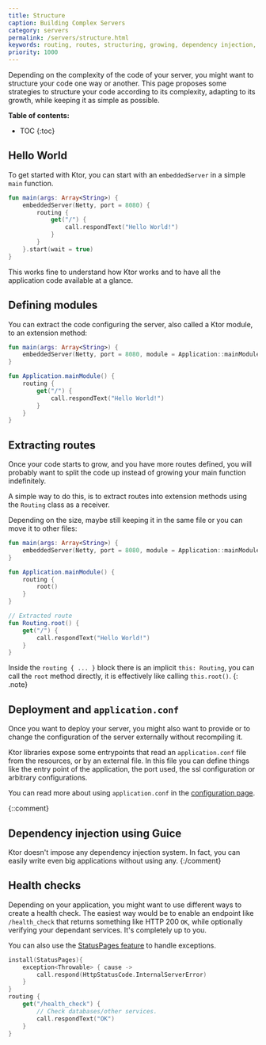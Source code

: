 ```yaml
---
title: Structure
caption: Building Complex Servers 
category: servers
permalink: /servers/structure.html
keywords: routing, routes, structuring, growing, dependency injection, guice, external configuration, 
priority: 1000
---
```


Depending on the complexity of the code of your server, you might want to structure your code
one way or another. This page proposes some strategies to structure your code according to its
complexity, adapting to its growth, while keeping it as simple as possible.

**Table of contents:**

* TOC
{:toc}

## Hello World

To get started with Ktor, you can start with an `embeddedServer` in a simple `main` function.

```kotlin
fun main(args: Array<String>) {
    embeddedServer(Netty, port = 8080) {
        routing {
            get("/") {
                call.respondText("Hello World!")
            }
        }
    }.start(wait = true)
}
```

This works fine to understand how Ktor works and to have all the application code available
at a glance.

## Defining modules

You can extract the code configuring the server, also called a Ktor module, to an extension method:

```kotlin
fun main(args: Array<String>) {
    embeddedServer(Netty, port = 8080, module = Application::mainModule).start(wait = true)
}

fun Application.mainModule() {
    routing {
        get("/") {
            call.respondText("Hello World!")
        }
    }
}
```

## Extracting routes

Once your code starts to grow, and you have more routes defined, you will probably want to split
the code up instead of growing your main function indefinitely.

A simple way to do this, is to extract routes into extension methods using the `Routing` class as a receiver.

Depending on the size, maybe still keeping it in the same file or you can move it to other files:

```kotlin
fun main(args: Array<String>) {
    embeddedServer(Netty, port = 8080, module = Application::mainModule).start(wait = true)
}

fun Application.mainModule() {
    routing {
        root()
    }
}

// Extracted route
fun Routing.root() {
    get("/") {
        call.respondText("Hello World!")
    }
}
```

Inside the `routing { ... }` block there is an implicit `this: Routing`, you can call the `root` method directly,
it is effectively like calling `this.root()`.
{: .note}

## Deployment and `application.conf`

Once you want to deploy your server, you might also want to provide or to change the configuration of the server
externally without recompiling it.

Ktor libraries expose some entrypoints that read an `application.conf` file from the resources, or by an external
file. In this file you can define things like the entry point of the application, the port used, the ssl configuration
or arbitrary configurations.

You can read more about using `application.conf` in the [configuration page](/servers/configuration.html).

{::comment}
## Dependency injection using Guice

Ktor doesn't impose any dependency injection system. In fact, you can easily write even big applications
without using any.
{:/comment}

## Health checks

Depending on your application, you might want to use different ways to create a health check.
The easiest way would be to enable an endpoint like `/health_check` that returns
something like HTTP 200 `OK`, while optionally verifying your dependant services.
It's completely up to you.

You can also use the [StatusPages feature](/servers/features/status-pages.html) to handle exceptions.

```kotlin
install(StatusPages){
    exception<Throwable> { cause ->
        call.respond(HttpStatusCode.InternalServerError)
    }
}
routing {
    get("/health_check") {
        // Check databases/other services.
        call.respondText("OK")
    }
}
```
